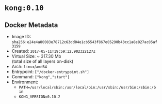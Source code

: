 # `kong:0.10`

## Docker Metadata

- Image ID: `sha256:e24e4a80083e78712c63dd04e1cb5543f867e05290b43cc1a8e827ac05af3159`
- Created: `2017-05-11T19:59:12.902322127Z`
- Virtual Size: ~ 317.30 Mb  
  (total size of all layers on-disk)
- Arch: `linux`/`amd64`
- Entrypoint: `["/docker-entrypoint.sh"]`
- Command: `["kong","start"]`
- Environment:
  - `PATH=/usr/local/sbin:/usr/local/bin:/usr/sbin:/usr/bin:/sbin:/bin`
  - `KONG_VERSION=0.10.2`
